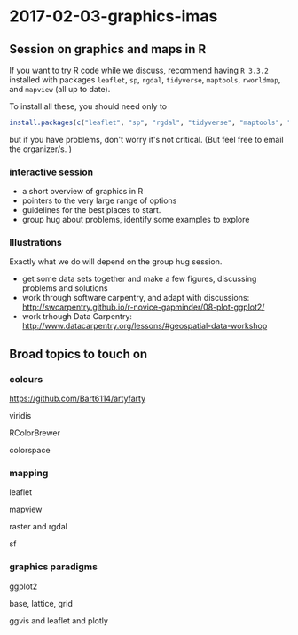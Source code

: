 # 2017-02-03-graphics-imas

## Session on graphics and maps in R

If you want to try R code while we discuss, recommend having `R 3.3.2` installed with packages `leaflet`, `sp`, `rgdal`, `tidyverse`, `maptools`, `rworldmap`, and `mapview` (all up to date). 

To install all these, you should need only to 

```R
install.packages(c("leaflet", "sp", "rgdal", "tidyverse", "maptools", "rworldmap", "mapview"))
```

but if you have problems, don't worry it's not critical. (But feel free to email the organizer/s. )


### interactive session

* a short overview of graphics in R
* pointers to the very large range of options
* guidelines for the best places to start. 
* group hug about problems, identify some examples to explore

### Illustrations

Exactly what we do will depend on the group hug session. 

* get some data sets together and make a few figures, discussing problems and solutions
* work through software carpentry, and adapt with discussions: http://swcarpentry.github.io/r-novice-gapminder/08-plot-ggplot2/
* work trhough Data Carpentry: http://www.datacarpentry.org/lessons/#geospatial-data-workshop

## Broad topics to touch on

### colours

https://github.com/Bart6114/artyfarty

viridis

RColorBrewer

colorspace

### mapping

leaflet

mapview

raster and rgdal

sf

### graphics paradigms

ggplot2

base, lattice, grid

ggvis and leaflet and plotly


